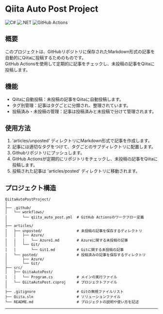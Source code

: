 # Qiita Auto Post Project

![C#](https://img.shields.io/badge/-C%23-239120?style=flat-square&logo=c-sharp&logoColor=white) 
![.NET](https://img.shields.io/badge/-.NET-512BD4?style=flat-square&logo=dot-net&logoColor=white) 
![GitHub Actions](https://img.shields.io/badge/-GitHub%20Actions-2088FF?style=flat-square&logo=github-actions&logoColor=white)



## 概要
このプロジェクトは、GitHubリポジトリに保存されたMarkdown形式の記事を自動的にQiitaに投稿するためのものです。  
GitHub Actionsを使用して定期的に記事をチェックし、未投稿の記事をQiitaに投稿します。

## 機能

- Qiitaに自動投稿：未投稿の記事をQiitaに自動投稿します。
- タグ別管理：記事はタグごとに分類され、整理されています。
- 投稿済み・未投稿の管理：記事は投稿済みと未投稿で分けて管理されます。

## 使用方法
1. 'articles/unposted' ディレクトリにMarkdown形式で記事を作成します。
2. 記事には適切なタグをつけて、タグごとのサブディレクトリに配置します。
3. Githubリポジトリにプッシュします。
4. GitHub Actionsが定期的にリポジトリをチェックし、未投稿の記事をQiitaに投稿します。
5. 投稿された記事は 'articles/posted' ディレクトリに移動されます。

## プロジェクト構造

```
QiitaAutoPostProject/
│
├── .github/
│   └── workflows/
│       └── qiita_auto_post.yml  # GitHub Actionsのワークフロー定義
│
├── articles/
│   ├── unposted/                # 未投稿の記事を保存するディレクトリ
│   │   ├── Azure/
│   │   │   └── Azure1.md        # Azureに関する未投稿の記事
│   │   └── Git/
│   │       └── Git1.md          # Gitに関する未投稿の記事
│   └── posted/                  # 投稿済みの記事を保存するディレクトリ
│       ├── Azure/
│       └── Git/
├── src/
│   ├── QiitaAutoPost/
│   │   └── Program.cs           # メインの実行ファイル
│   └── QiitaAutoPost.csproj     # プロジェクトファイル
│
├── .gitignore                   # Gitの無視ファイルリスト
├── Qiita.sln                    # ソリューションファイル
└── README.md                    # プロジェクトの説明や使い方を記述
```
 ---
 
